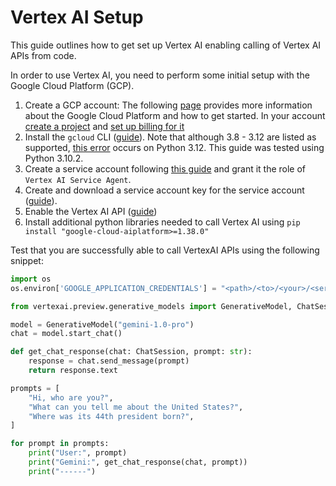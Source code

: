 # Vertex AI Setup

This guide outlines how to get set up Vertex AI enabling calling of Vertex AI APIs from code.

In order to use Vertex AI, you need to perform some initial setup with the Google Cloud Platform (GCP).

1. Create a GCP account: The following [page](https://cloud.google.com/docs/get-started) provides more information about the Google Cloud Platform and how to get started. In your account [create a project](https://cloud.google.com/resource-manager/docs/creating-managing-projects) and [set up billing for it](https://cloud.google.com/billing/docs/how-to/modify-project#enable_billing_for_an_existing_project)
2. Install the `gcloud` CLI ([guide](https://cloud.google.com/sdk/docs/install)). Note that although 3.8 - 3.12 are listed as supported, [this error](https://stackoverflow.com/questions/77316716/gcloud-modulenotfounderror-no-module-named-imp) occurs on Python 3.12. This guide was tested using Python 3.10.2.
3. Create a service account following [this guide](https://cloud.google.com/iam/docs/service-accounts-create) and grant it the role of `Vertex AI Service Agent`.
4. Create and download a service account key for the service account ([guide](https://cloud.google.com/iam/docs/keys-create-delete)).
5. Enable the Vertex AI API ([guide](https://cloud.google.com/vertex-ai/docs/start/cloud-environment#:~:text=Enable%20Vertex%20AI%20APIs,-In%20the%20Google&text=Click%20Enable%20All%20Recommended%20APIs,the%20APIs%20are%20being%20enabled.))
6. Install additional python libraries needed to call Vertex AI using `pip install "google-cloud-aiplatform>=1.38.0"`

Test that you are successfully able to call VertexAI APIs using the following snippet:

```python
import os
os.environ['GOOGLE_APPLICATION_CREDENTIALS'] = "<path>/<to>/<your>/<service>/<account>/<key>.json"

from vertexai.preview.generative_models import GenerativeModel, ChatSession

model = GenerativeModel("gemini-1.0-pro")
chat = model.start_chat()

def get_chat_response(chat: ChatSession, prompt: str):
    response = chat.send_message(prompt)
    return response.text

prompts = [
    "Hi, who are you?",
    "What can you tell me about the United States?",
    "Where was its 44th president born?",
]

for prompt in prompts:
    print("User:", prompt)
    print("Gemini:", get_chat_response(chat, prompt))
    print("------")
```
